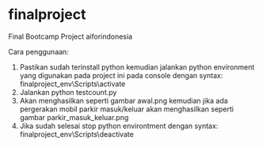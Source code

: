 # finalproject

Final Bootcamp Project aiforindonesia

Cara penggunaan:

1. Pastikan sudah terinstall python kemudian jalankan python environment yang digunakan pada project ini pada console dengan syntax: finalproject_env\Scripts\activate
2. Jalankan python testcount.py
3. Akan menghasilkan seperti gambar awal.png kemudian jika ada pergerakan mobil parkir masuk/keluar akan menghasilkan seperti gambar parkir_masuk_keluar.png
4. Jika sudah selesai stop python environtment dengan syntax: finalproject_env\Scripts\deactivate

